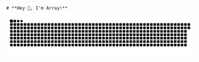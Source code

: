                                                                                                             # **Hey 👋, I'm Array!**



![GitHub Snake](https://raw.githubusercontent.com/kiwi-exe/kiwi-exe/output/github-contribution-grid-snake-dark.svg)

